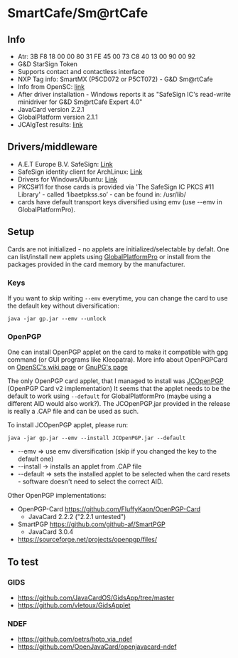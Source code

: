 # SmartCafe/Sm@rtCafe 
## Info
- Atr: 3B F8 18 00 00 80 31 FE 45 00 73 C8 40 13 00 90 00 92 
- G&D StarSign Token
- Supports contact and contactless interface
- NXP Tag info: SmartMX (P5CD072 or P5CT072) - G&D Sm@rtCafe 
- Info from OpenSC: [link](https://github.com/OpenSC/OpenSC/wiki/StarSign-Token)
- After driver installation - Windows reports it as "SafeSign IC's read-write minidriver for G&D Sm@rtCafe Expert 4.0"
- JavaCard version 2.2.1
- GlobalPlatform version 2.1.1
- JCAlgTest results: [link](https://github.com/crocs-muni/jcalgtest_results/blob/main/javacard/Profiles/results/G%2BD_Smart_Cafe_Expert_4.x_V2_ICFabDate_2007_079_ALGSUPPORT__3b_f8_18_00_00_80_31_fe_45_00_73_c8_40_13_00_90_00_92_(provided_by_PetrS).csv)

## Drivers/middleware
- A.E.T Europe B.V. SafeSign: [Link](https://aeteurope.com/safesign/)
- SafeSign identity client for ArchLinux: [Link](https://aur.archlinux.org/packages/safesignidentityclient?O=20)
- Drivers for Windows/Ubuntu: [Link](https://safesign.gdamericadosul.com.br/download)
- PKCS#11 for those cards is provided via 'The SafeSign IC PKCS #11 Library' - called ‘libaetpkss.so’ - can be found in: /usr/lib/
- cards have default transport keys diversified using emv (use --emv in GlobalPlatformPro).
## Setup
Cards are not initialized - no applets are initialized/selectable by defalt. One can list/install new applets using [GlobalPlatformPro](https://github.com/martinpaljak/GlobalPlatformPro) or install from the packages provided in the card memory by the manufacturer.
### Keys
If you want to skip writing `--emv` everytime, you can change the card to use the default key without diversification:
```
java -jar gp.jar --emv --unlock
```

### OpenPGP
One can install OpenPGP applet on the card to make it compatible with gpg command (or GUI programs like Kleopatra). More info about OpenPGPCard on [OpenSC's wiki page](https://github.com/OpenSC/OpenSC/wiki/OpenPGP-card) or [GnuPG's page](https://www.gnupg.org/howtos/card-howto/en/smartcard-howto-single.html#id2505522)

The only OpenPGP card applet, that I managed to install was [JCOpenPGP](https://sourceforge.net/projects/jcopenpgp/) (OpenPGP Card v2 implementation)
It seems that the applet needs to be the default to work using `--default` for GlobalPlatformPro (maybe using a different AID would also work?). The JCOpenPGP.jar provided in the release is really a .CAP file and can be used as such.

To install JCOpenPGP applet, please run:
```
java -jar gp.jar --emv --install JCOpenPGP.jar --default
```
- --emv => use emv diversification (skip if you changed the key to the default one)
- --install -> installs an applet from .CAP file
- --default => sets the installed applet to be selected when the card resets - software doesn't need to select the correct AID.

Other OpenPGP implementations:
- OpenPGP-Card https://github.com/FluffyKaon/OpenPGP-Card
  - JavaCard 2.2.2 ("2.2.1 untested")
- SmartPGP https://github.com/github-af/SmartPGP
  - JavaCard 3.0.4
- https://sourceforge.net/projects/openpgp/files/

## To test
### GIDS
- https://github.com/JavaCardOS/GidsApp/tree/master
- https://github.com/vletoux/GidsApplet

### NDEF
- https://github.com/petrs/hotp_via_ndef
- https://github.com/OpenJavaCard/openjavacard-ndef